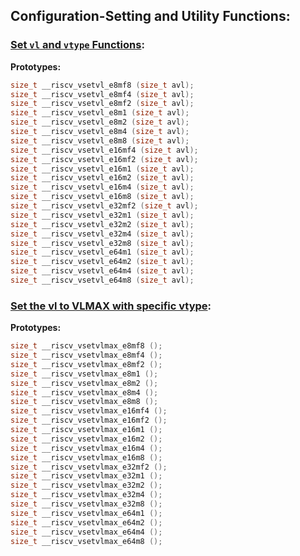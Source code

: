 <!--NOTE: This file is generated by rvv_intrinsic_gen.py-->

## Configuration-Setting and Utility Functions:

### [Set `vl` and `vtype` Functions](../rvv-intrinsic-api.md#set-vl-and-vtype-functions):

**Prototypes:**
``` C
size_t __riscv_vsetvl_e8mf8 (size_t avl);
size_t __riscv_vsetvl_e8mf4 (size_t avl);
size_t __riscv_vsetvl_e8mf2 (size_t avl);
size_t __riscv_vsetvl_e8m1 (size_t avl);
size_t __riscv_vsetvl_e8m2 (size_t avl);
size_t __riscv_vsetvl_e8m4 (size_t avl);
size_t __riscv_vsetvl_e8m8 (size_t avl);
size_t __riscv_vsetvl_e16mf4 (size_t avl);
size_t __riscv_vsetvl_e16mf2 (size_t avl);
size_t __riscv_vsetvl_e16m1 (size_t avl);
size_t __riscv_vsetvl_e16m2 (size_t avl);
size_t __riscv_vsetvl_e16m4 (size_t avl);
size_t __riscv_vsetvl_e16m8 (size_t avl);
size_t __riscv_vsetvl_e32mf2 (size_t avl);
size_t __riscv_vsetvl_e32m1 (size_t avl);
size_t __riscv_vsetvl_e32m2 (size_t avl);
size_t __riscv_vsetvl_e32m4 (size_t avl);
size_t __riscv_vsetvl_e32m8 (size_t avl);
size_t __riscv_vsetvl_e64m1 (size_t avl);
size_t __riscv_vsetvl_e64m2 (size_t avl);
size_t __riscv_vsetvl_e64m4 (size_t avl);
size_t __riscv_vsetvl_e64m8 (size_t avl);
```
### [Set the vl to VLMAX with specific vtype](../rvv-intrinsic-api.md#set-vl-to-vlmax-with-specific-vtype):

**Prototypes:**
``` C
size_t __riscv_vsetvlmax_e8mf8 ();
size_t __riscv_vsetvlmax_e8mf4 ();
size_t __riscv_vsetvlmax_e8mf2 ();
size_t __riscv_vsetvlmax_e8m1 ();
size_t __riscv_vsetvlmax_e8m2 ();
size_t __riscv_vsetvlmax_e8m4 ();
size_t __riscv_vsetvlmax_e8m8 ();
size_t __riscv_vsetvlmax_e16mf4 ();
size_t __riscv_vsetvlmax_e16mf2 ();
size_t __riscv_vsetvlmax_e16m1 ();
size_t __riscv_vsetvlmax_e16m2 ();
size_t __riscv_vsetvlmax_e16m4 ();
size_t __riscv_vsetvlmax_e16m8 ();
size_t __riscv_vsetvlmax_e32mf2 ();
size_t __riscv_vsetvlmax_e32m1 ();
size_t __riscv_vsetvlmax_e32m2 ();
size_t __riscv_vsetvlmax_e32m4 ();
size_t __riscv_vsetvlmax_e32m8 ();
size_t __riscv_vsetvlmax_e64m1 ();
size_t __riscv_vsetvlmax_e64m2 ();
size_t __riscv_vsetvlmax_e64m4 ();
size_t __riscv_vsetvlmax_e64m8 ();
```